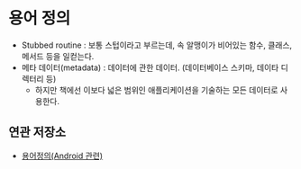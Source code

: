 <!-- 
commit message
Definition: 
-->
# 용어 정의

- Stubbed routine : 보통 스텁이라고 부르는데, 속 알맹이가 비어있는 함수, 클래스, 메서드 등을 일컫는다.
- 메타 데이터(metadata) : 데이터에 관한 데이터. (데이터베이스 스키마, 데이타 디렉터리 등)
    - 하지만 책에선 이보다 넓은 범위인 애플리케이션을 기술하는 모든 데이터로 사용한다.
## 연관 저장소

- [용어정의(Android 관련)](https://github.com/NetLSS/AndroidStudy/blob/master/post/Android/%EC%9A%A9%EC%96%B4%EC%A0%95%EC%9D%98.md)